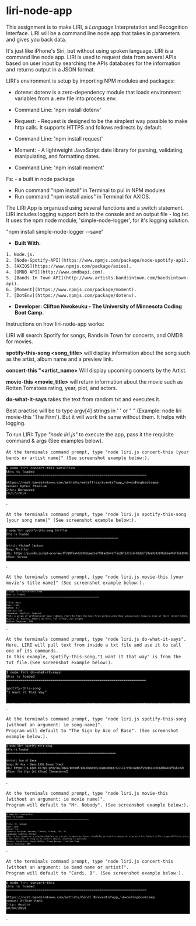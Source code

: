# liri-node-app
This assignment is to make LIRI, a _Language_ Interpretation and Recognition Interface. LIRI will be a command line node app that takes in parameters and gives you back data.

It's just like iPhone's Siri, but without using spoken language. LIRI is a command line node app.
LIRI is used to request data from several APIs based on user input by searching the APIs databases for the information and returns output
in a JSON format.

LIRI's environment is setup by importing NPM modules and packages:
* dotenv: dotenv is a zero-dependency module that loads environment variables from a .env file into process.env. 
* Command Line: 'npm install dotenv'

* Request: - Request is designed to be the simplest way possible to make http calls. It supports HTTPS and follows redirects by default.
* Command Line: 'npm install request'

* Moment: - A lightweight JavaScript date library for parsing, validating, manipulating, and formatting dates.
* Command Line: 'npm install moment'

Fs: - a built in node package

* Run command "npm install" in Terminal to pul in NPM modules
* Run command "npm install axios" in Terminal for AXIOS.

The LIRI App is organized using several functions and a switch statement. LIRI includes logging support both to the console and an output file - log.txt.
It uses the npm node module, 'simple-node-logger', for it's logging solution.

"npm install simple-node-logger --save"

* **Built With.**
```
1. Node.js.
2. [Node-Spotify-API](https://www.npmjs.com/package/node-spotify-api).
3. [AXIOS](https://www.npmjs.com/package/axios).
4. [OMDB API](http://www.omdbapi.com). 
5. [Bands In Town API](http://www.artists.bandsintown.com/bandsintown-api).
6. [Moment](https://www.npmjs.com/package/moment).
7. [DotEnv](https://www.npmjs.com/package/dotenv).
```

* **Developer: Clifton Nwokeuku - The University of Minnesota Coding Boot Camp.**

Instructions on how liri-node-app works:

LIRI will search Spotify for songs, Bands in Town for concerts, and OMDB for movies.

**spotify-this-song <song_title>** will display information about the song such as the artist, album name and a preview link.

**concert-this "<artist_name>** Will display upcoming concerts by the Artist.

**movie-this <movie_title>** will return information about the movie such as Rotten Tomatoes rating, year, plot, and actors.

**do-what-it-says** takes the text from random.txt and executes it.

Best practise will be to type argv[4] strings in ' ' or " " (Example: node liri movie-this 'The Firm').
But it will work the same without them. It helps with logging.

To run LIRI: Type *"node liri.js"* to execute the app, pass it the requisite command & args (See examples below).
```
At the terminals command prompt, type "node liri.js concert-this [your bands or artist name]" (See screenshot example below:).
```
![Alt text](./slides/concert-this.jpg?raw=true "$ node liri concert-this metallica").
```
At the terminals command prompt, type "node liri.js spotify-this-song [your song name]" (See screenshot example below:).
```
![Alt text](./slides/spotify-this-song.jpg?raw=true "$ node liri spotify-this-song Thriller").
```
At the terminals command prompt, type "node liri.js movie-this [your movie's title name]" (See screenshot example below:).
```
![Alt text](./slides/movie-this.jpg?raw=true "$ node liri movie-this heat").
```
At the terminals command prompt, type "node liri.js do-what-it-says". Here, LIRI will pull text from inside a txt file and use it to call one of its commands. 
In this example, spotify-this-song,"I want it that way" is from the txt file.(See screenshot example below:).
```
![Alt text](./slides/do-what-it-says.jpg?raw=true "$ node liri do-what-it-says").
```
At the terminals command prompt, type "node liri.js spotify-this-song [without an argument: ie song name]". 
Program will default to "The Sign by Ace of Base". (See screenshot example below:).
```
![Alt text](./slides/spotify-this-song-no-args.jpg?raw=true "$ node liri spotify-this-song without a song name you get the default song").
```
At the terminals command prompt, type "node liri.js movie-this [without an argument: ie movie name]".
Program will default to "Mr. Nobody". (See screenshot example below:).
```
![Alt text](./slides/movie-this-no-args.jpg?raw=true "$ node liri movie-this without a movie name you get the default movie").
```
At the terminals command prompt, type "node liri.js concert-this [without an argument: ie band name or artist]". 
Program will default to "Cardi. B". (See screenshot example below:).
```
![Alt text](./slides/concert-this-no-args.jpg?raw=true "$ node liri concert-this without a Band name you get a default Artist/Band").

